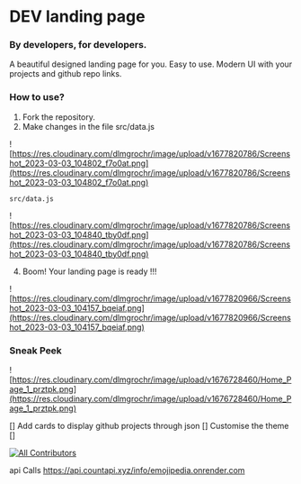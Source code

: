 
# DEV landing page

### By developers, for developers.

A beautiful designed landing page for you. Easy to use. Modern UI with your projects and github repo links.

### How to use?

1. Fork the repository.
2. Make changes in the file src/data.js

![https://res.cloudinary.com/dlmgrochr/image/upload/v1677820786/Screenshot_2023-03-03_104802_f7o0at.png](https://res.cloudinary.com/dlmgrochr/image/upload/v1677820786/Screenshot_2023-03-03_104802_f7o0at.png)

`src/data.js` 

![https://res.cloudinary.com/dlmgrochr/image/upload/v1677820786/Screenshot_2023-03-03_104840_tby0df.png](https://res.cloudinary.com/dlmgrochr/image/upload/v1677820786/Screenshot_2023-03-03_104840_tby0df.png)


4. Boom! Your landing page is ready !!! 

![https://res.cloudinary.com/dlmgrochr/image/upload/v1677820966/Screenshot_2023-03-03_104157_bqeiaf.png](https://res.cloudinary.com/dlmgrochr/image/upload/v1677820966/Screenshot_2023-03-03_104157_bqeiaf.png)

### Sneak Peek

![https://res.cloudinary.com/dlmgrochr/image/upload/v1676728460/Home_Page_1_prztpk.png](https://res.cloudinary.com/dlmgrochr/image/upload/v1676728460/Home_Page_1_prztpk.png)

[] Add cards to display github projects through json
[] Customise the theme 
[] 

[![All Contributors](https://img.shields.io/github/all-contributors/rohitranjan-2702/dev-landing-page?color=ee8449&style=flat-square)](#contributors)

api Calls
https://api.countapi.xyz/info/emojipedia.onrender.com 
